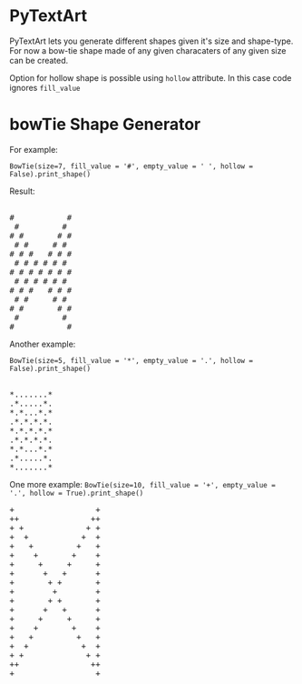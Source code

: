 
# PyTextArt

PyTextArt lets you generate different shapes given it's size and shape-type.
For now a bow-tie shape made of  any given characaters of  any given size can be created.

Option for hollow shape is possible using `hollow` attribute. In this case code ignores `fill_value`

# bowTie Shape Generator

For example:

`BowTie(size=7, fill_value = '#', empty_value = ' ', hollow = False).print_shape()`

Result:

<pre>

#           #
 #         # 
# #       # #
 # #     # # 
# # #   # # #
 # # # # # # 
# # # # # # #
 # # # # # # 
# # #   # # #
 # #     # # 
# #       # #
 #         # 
#           #
</pre>

Another example:

`BowTie(size=5, fill_value = '*', empty_value = '.', hollow = False).print_shape()`

<pre> 
*.......*
.*.....*.
*.*...*.*
.*.*.*.*.
*.*.*.*.*
.*.*.*.*.
*.*...*.*
.*.....*.
*.......*
</pre>

One more example:
`BowTie(size=10, fill_value = '+', empty_value = '.', hollow = True).print_shape()`

<pre>
+                 +
++               ++
+ +             + +
+  +           +  +
+   +         +   +
+    +       +    +
+     +     +     +
+      +   +      +
+       + +       +
+        +        +
+       + +       +
+      +   +      +
+     +     +     +
+    +       +    +
+   +         +   +
+  +           +  +
+ +             + +
++               ++
+                 +
</pre>
